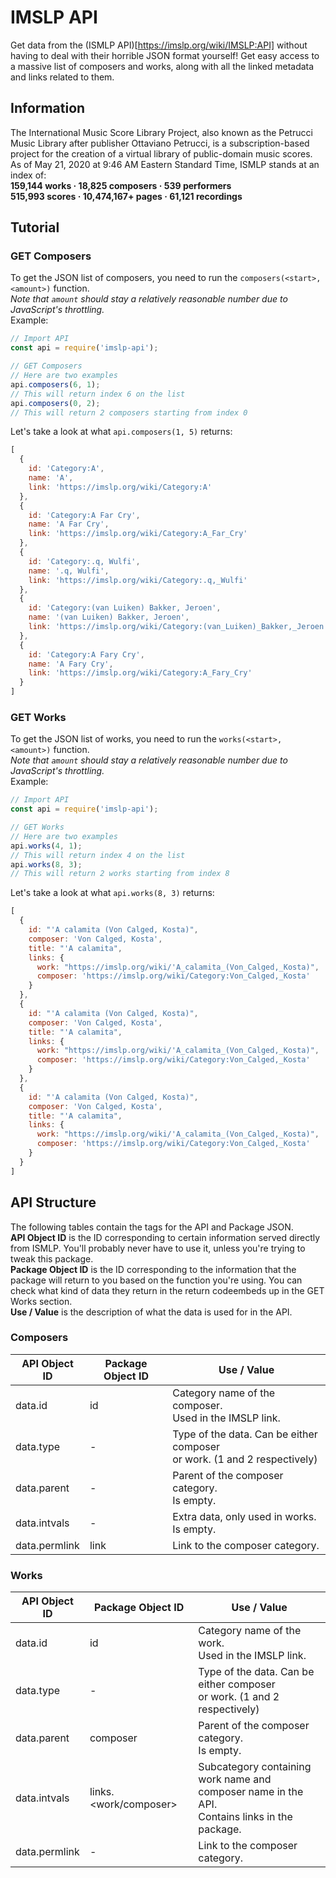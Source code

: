 # IMSLP API
Get data from the (ISMLP API)[https://imslp.org/wiki/IMSLP:API] without having to deal with their horrible JSON format yourself! Get easy access to a massive list of composers and works, along with all the linked metadata and links related to them.
## Information
The International Music Score Library Project, also known as the Petrucci Music Library after publisher Ottaviano Petrucci, is a subscription-based project for the creation of a virtual library of public-domain music scores.<br> As of May 21, 2020 at 9:46 AM Eastern Standard Time, ISMLP stands at an index of:<br>
**159,144 works · 18,825 composers · 539 performers**<br>
**515,993 scores · 10,474,167+ pages · 61,121 recordings**<br>
## Tutorial
### GET Composers
To get the JSON list of composers, you need to run the `composers(<start>, <amount>)` function.<br>
*Note that `amount` should stay a relatively reasonable number due to JavaScript's throttling.*<br>
Example:
```js
// Import API
const api = require('imslp-api');

// GET Composers
// Here are two examples
api.composers(6, 1);
// This will return index 6 on the list
api.composers(0, 2);
// This will return 2 composers starting from index 0
```
Let's take a look at what `api.composers(1, 5)` returns:
```js
[
  {
    id: 'Category:A',
    name: 'A',
    link: 'https://imslp.org/wiki/Category:A'
  },
  {
    id: 'Category:A Far Cry',
    name: 'A Far Cry',
    link: 'https://imslp.org/wiki/Category:A_Far_Cry'
  },
  {
    id: 'Category:.q, Wulfi',
    name: '.q, Wulfi',
    link: 'https://imslp.org/wiki/Category:.q,_Wulfi'
  },
  {
    id: 'Category:(van Luiken) Bakker, Jeroen',
    name: '(van Luiken) Bakker, Jeroen',
    link: 'https://imslp.org/wiki/Category:(van_Luiken)_Bakker,_Jeroen'
  },
  {
    id: 'Category:A Fary Cry',
    name: 'A Fary Cry',
    link: 'https://imslp.org/wiki/Category:A_Fary_Cry'
  }
]
```

### GET Works
To get the JSON list of works, you need to run the `works(<start>, <amount>)` function.<br>
*Note that `amount` should stay a relatively reasonable number due to JavaScript's throttling.*<br>
Example:
```js
// Import API
const api = require('imslp-api');

// GET Works
// Here are two examples
api.works(4, 1);
// This will return index 4 on the list
api.works(8, 3);
// This will return 2 works starting from index 8
```
Let's take a look at what `api.works(8, 3)` returns:
```js
[
  {
    id: "'A calamita (Von Calged, Kosta)",
    composer: 'Von Calged, Kosta',
    title: "'A calamita",
    links: {
      work: "https://imslp.org/wiki/'A_calamita_(Von_Calged,_Kosta)",
      composer: 'https://imslp.org/wiki/Category:Von_Calged,_Kosta'
    }
  },
  {
    id: "'A calamita (Von Calged, Kosta)",
    composer: 'Von Calged, Kosta',
    title: "'A calamita",
    links: {
      work: "https://imslp.org/wiki/'A_calamita_(Von_Calged,_Kosta)",
      composer: 'https://imslp.org/wiki/Category:Von_Calged,_Kosta'
    }
  },
  {
    id: "'A calamita (Von Calged, Kosta)",
    composer: 'Von Calged, Kosta',
    title: "'A calamita",
    links: {
      work: "https://imslp.org/wiki/'A_calamita_(Von_Calged,_Kosta)",
      composer: 'https://imslp.org/wiki/Category:Von_Calged,_Kosta'
    }
  }
]
```

## API Structure
The following tables contain the tags for the API and Package JSON.<br>
**API Object ID** is the ID corresponding to certain information served directly from ISMLP. You'll probably never have to use it, unless you're trying to tweak this package.<br>
**Package Object ID** is the ID corresponding to the information that the package will return to you based on the function you're using. You can check what kind of data they return in the return codeembeds up in the GET Works section.<br>
**Use / Value** is the description of what the data is used for in the API.<br>

### Composers
| API Object ID | Package Object ID | Use / Value                                                                 |
|---------------|-------------------|-----------------------------------------------------------------------------|
| data.id       | id                | Category name of the composer.<br>Used in the IMSLP link.                   |
| data.type     | -                 | Type of the data. Can be either composer<br>or work. (1 and 2 respectively) |
| data.parent   | -                 | Parent of the composer category.<br>Is empty.                               |
| data.intvals  | -                 | Extra data, only used in works.<br>Is empty.                                |
| data.permlink | link              | Link to the composer category.                                              |

### Works
| API Object ID | Package Object ID     | Use / Value                                                                                         |
|---------------|-----------------------|-----------------------------------------------------------------------------------------------------|
| data.id       | id                    | Category name of the work.<br>Used in the IMSLP link.                                               |
| data.type     | -                     | Type of the data. Can be either composer<br>or work. (1 and 2 respectively)                         |
| data.parent   | composer              | Parent of the composer category.<br>Is empty.                                                       |
| data.intvals  | links.<work/composer> | Subcategory containing work name and<br>composer name in the API.<br>Contains links in the package. |
| data.permlink | -                     | Link to the composer category.                                                                      |